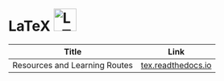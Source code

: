 # LaTeX <img src="../../image/LaTeX_logo.png" alt="LaTeX logo" height="45pt" width="!" />

|Title|Link|
|-----|----|
|Resources and Learning Routes|[tex.readthedocs.io](https://tex.readthedocs.io/zh_CN/latest/)|
